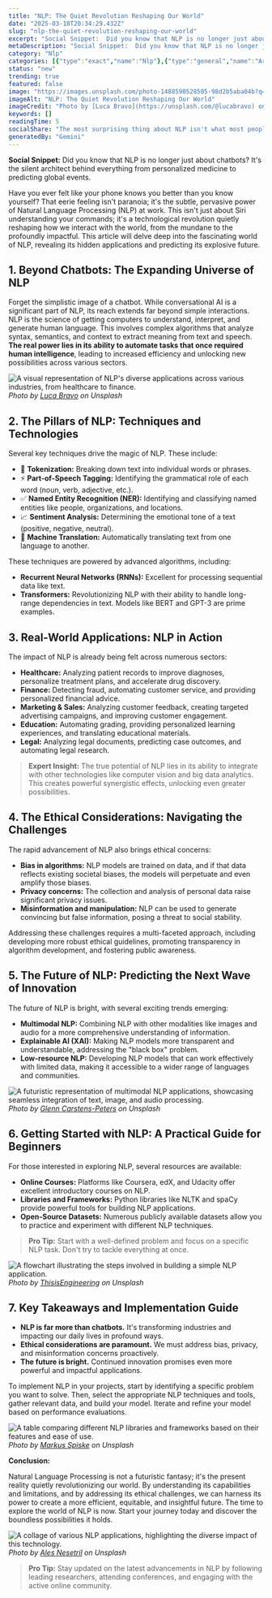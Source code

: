 ```yaml
---
title: "NLP: The Quiet Revolution Reshaping Our World"
date: "2025-03-18T20:34:29.432Z"
slug: "nlp-the-quiet-revolution-reshaping-our-world"
excerpt: "Social Snippet:  Did you know that NLP is no longer just about chatbots?  It's the silent architect behind everything from personalized medicine to predicting global events."
metaDescription: "Social Snippet:  Did you know that NLP is no longer just about chatbots?  It's the silent architect behind everything from personalized medicine to predict..."
category: "Nlp"
categories: [{"type":"exact","name":"Nlp"},{"type":"general","name":"Artificial Intelligence"},{"type":"medium","name":"Machine Learning"},{"type":"specific","name":"Text Mining"},{"type":"niche","name":"Sentiment Analysis"}]
status: "new"
trending: true
featured: false
image: "https://images.unsplash.com/photo-1488590528505-98d2b5aba04b?q=85&w=1200&fit=max&fm=webp&auto=compress"
imageAlt: "NLP: The Quiet Revolution Reshaping Our World"
imageCredit: "Photo by [Luca Bravo](https://unsplash.com/@lucabravo) on Unsplash"
keywords: []
readingTime: 5
socialShare: "The most surprising thing about NLP isn't what most people think. Find out what experts really say about this game-changing topic."
generatedBy: "Gemini"
---
```




**Social Snippet:**  Did you know that NLP is no longer just about chatbots?  It's the silent architect behind everything from personalized medicine to predicting global events.

Have you ever felt like your phone knows you better than you know yourself?  That eerie feeling isn't paranoia; it's the subtle, pervasive power of Natural Language Processing (NLP) at work.  This isn't just about Siri understanding your commands; it's a technological revolution quietly reshaping how we interact with the world, from the mundane to the profoundly impactful.  This article will delve deep into the fascinating world of NLP, revealing its hidden applications and predicting its explosive future.

## 1. Beyond Chatbots: The Expanding Universe of NLP

Forget the simplistic image of a chatbot.  While conversational AI is a significant part of NLP, its reach extends far beyond simple interactions. NLP is the science of getting computers to understand, interpret, and generate human language. This involves complex algorithms that analyze syntax, semantics, and context to extract meaning from text and speech.  **The real power lies in its ability to automate tasks that once required human intelligence**, leading to increased efficiency and unlocking new possibilities across various sectors.

![A visual representation of NLP's diverse applications across various industries, from healthcare to finance.](https://images.unsplash.com/photo-1488590528505-98d2b5aba04b?q=85&w=1200&fit=max&fm=webp&auto=compress)
*Photo by [Luca Bravo](https://unsplash.com/@lucabravo) on Unsplash*

## 2.  The Pillars of NLP: Techniques and Technologies

Several key techniques drive the magic of NLP.  These include:

* 🔑 **Tokenization:** Breaking down text into individual words or phrases.
* ⚡ **Part-of-Speech Tagging:** Identifying the grammatical role of each word (noun, verb, adjective, etc.).
* ✅ **Named Entity Recognition (NER):** Identifying and classifying named entities like people, organizations, and locations.
* 📈 **Sentiment Analysis:** Determining the emotional tone of a text (positive, negative, neutral).
* 🤖 **Machine Translation:** Automatically translating text from one language to another.

These techniques are powered by advanced algorithms, including:

* **Recurrent Neural Networks (RNNs):**  Excellent for processing sequential data like text.
* **Transformers:**  Revolutionizing NLP with their ability to handle long-range dependencies in text.  Models like BERT and GPT-3 are prime examples.

## 3. Real-World Applications: NLP in Action

The impact of NLP is already being felt across numerous sectors:

* **Healthcare:** Analyzing patient records to improve diagnoses, personalize treatment plans, and accelerate drug discovery.
* **Finance:** Detecting fraud, automating customer service, and providing personalized financial advice.
* **Marketing & Sales:**  Analyzing customer feedback, creating targeted advertising campaigns, and improving customer engagement.
* **Education:** Automating grading, providing personalized learning experiences, and translating educational materials.
* **Legal:** Analyzing legal documents, predicting case outcomes, and automating legal research.

> **Expert Insight:**  The true potential of NLP lies in its ability to integrate with other technologies like computer vision and big data analytics.  This creates powerful synergistic effects, unlocking even greater possibilities.

## 4. The Ethical Considerations: Navigating the Challenges

The rapid advancement of NLP also brings ethical concerns:

* **Bias in algorithms:**  NLP models are trained on data, and if that data reflects existing societal biases, the models will perpetuate and even amplify those biases.
* **Privacy concerns:**  The collection and analysis of personal data raise significant privacy issues.
* **Misinformation and manipulation:**  NLP can be used to generate convincing but false information, posing a threat to social stability.

Addressing these challenges requires a multi-faceted approach, including developing more robust ethical guidelines, promoting transparency in algorithm development, and fostering public awareness.

## 5. The Future of NLP:  Predicting the Next Wave of Innovation

The future of NLP is bright, with several exciting trends emerging:

* **Multimodal NLP:** Combining NLP with other modalities like images and audio for a more comprehensive understanding of information.
* **Explainable AI (XAI):**  Making NLP models more transparent and understandable, addressing the "black box" problem.
* **Low-resource NLP:**  Developing NLP models that can work effectively with limited data, making it accessible to a wider range of languages and communities.

![A futuristic representation of multimodal NLP applications, showcasing seamless integration of text, image, and audio processing.](https://images.unsplash.com/photo-1486312338219-ce68d2c6f44d?q=85&w=1200&fit=max&fm=webp&auto=compress)
*Photo by [Glenn Carstens-Peters](https://unsplash.com/@glenncarstenspeters) on Unsplash*

## 6.  Getting Started with NLP: A Practical Guide for Beginners

For those interested in exploring NLP, several resources are available:

* **Online Courses:** Platforms like Coursera, edX, and Udacity offer excellent introductory courses on NLP.
* **Libraries and Frameworks:** Python libraries like NLTK and spaCy provide powerful tools for building NLP applications.
* **Open-Source Datasets:**  Numerous publicly available datasets allow you to practice and experiment with different NLP techniques.

> **Pro Tip:** Start with a well-defined problem and focus on a specific NLP task.  Don't try to tackle everything at once.

![A flowchart illustrating the steps involved in building a simple NLP application.](https://images.unsplash.com/photo-1581091226825-a6a2a5aee158?q=85&w=1200&fit=max&fm=webp&auto=compress)
*Photo by [ThisisEngineering](https://unsplash.com/@thisisengineering) on Unsplash*

## 7. Key Takeaways and Implementation Guide

* **NLP is far more than chatbots.** It's transforming industries and impacting our daily lives in profound ways.
* **Ethical considerations are paramount.**  We must address bias, privacy, and misinformation concerns proactively.
* **The future is bright.**  Continued innovation promises even more powerful and impactful applications.

To implement NLP in your projects, start by identifying a specific problem you want to solve.  Then, select the appropriate NLP techniques and tools, gather relevant data, and build your model.  Iterate and refine your model based on performance evaluations.

![A table comparing different NLP libraries and frameworks based on their features and ease of use.](https://images.unsplash.com/photo-1526374965328-7f61d4dc18c5?q=85&w=1200&fit=max&fm=webp&auto=compress)
*Photo by [Markus Spiske](https://unsplash.com/@markusspiske) on Unsplash*

**Conclusion:**

Natural Language Processing is not a futuristic fantasy; it's the present reality quietly revolutionizing our world.  By understanding its capabilities and limitations, and by addressing its ethical challenges, we can harness its power to create a more efficient, equitable, and insightful future.  The time to explore the world of NLP is now.  Start your journey today and discover the boundless possibilities it holds.

![A collage of various NLP applications, highlighting the diverse impact of this technology.](https://images.unsplash.com/photo-1531297484001-80022131f5a1?q=85&w=1200&fit=max&fm=webp&auto=compress)
*Photo by [Ales Nesetril](https://unsplash.com/@alesnesetril) on Unsplash*

> **Pro Tip:** Stay updated on the latest advancements in NLP by following leading researchers, attending conferences, and engaging with the active online community.


<div class="reading-progress-container">
  <div id="reading-progress" class="reading-progress"></div>
</div>
